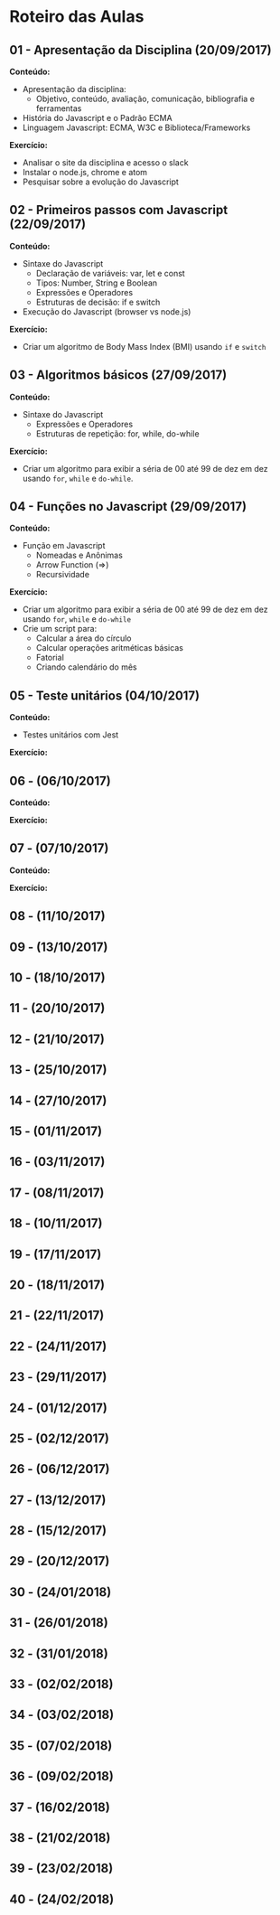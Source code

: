 # Roteiro das Aulas

## 01 - Apresentação da Disciplina (20/09/2017)

**Conteúdo:**
- Apresentação da disciplina:
  - Objetivo, conteúdo, avaliação, comunicação, bibliografia e ferramentas
- História do Javascript e o Padrão ECMA
- Linguagem Javascript: ECMA, W3C e Biblioteca/Frameworks

**Exercício:**
* Analisar o site da disciplina e acesso o slack
* Instalar o node.js, chrome e atom
* Pesquisar sobre a evolução do Javascript

## 02 - Primeiros passos com Javascript (22/09/2017)

**Conteúdo:**
- Sintaxe do Javascript
  - Declaração de variáveis: var, let e const
  - Tipos: Number, String e Boolean
  - Expressões e Operadores
  - Estruturas de decisão: if e switch
- Execução do Javascript (browser vs node.js)

**Exercício:**
* Criar um algoritmo de Body Mass Index (BMI) usando `if` e `switch`

## 03 - Algoritmos básicos (27/09/2017)

**Conteúdo:**
- Sintaxe do Javascript
  - Expressões e Operadores
  - Estruturas de repetição: for, while, do-while

**Exercício:**
* Criar um algoritmo para exibir a séria de 00 até 99 de dez em dez usando `for`, `while` e `do-while`.

## 04 - Funções no Javascript (29/09/2017)

**Conteúdo:**
- Função em Javascript
  - Nomeadas e Anônimas
  - Arrow Function (=>)
  - Recursividade

**Exercício:**
* Criar um algoritmo para exibir a séria de 00 até 99 de dez em dez usando `for`, `while` e `do-while`
* Crie um script para:
  - Calcular a área do círculo
  - Calcular operações aritméticas básicas
  - Fatorial
  - Criando calendário do mês

## 05 - Teste unitários (04/10/2017)

**Conteúdo:**
- Testes unitários com Jest

**Exercício:**


## 06 - (06/10/2017)

**Conteúdo:**

**Exercício:**

## 07 - (07/10/2017)

**Conteúdo:**

**Exercício:**

## 08 - (11/10/2017)

## 09 - (13/10/2017)

## 10 - (18/10/2017)

## 11 - (20/10/2017)

## 12 - (21/10/2017)

## 13 - (25/10/2017)

## 14 - (27/10/2017)

## 15 - (01/11/2017)

## 16 - (03/11/2017)

## 17 - (08/11/2017)

## 18 - (10/11/2017)

## 19 - (17/11/2017)

## 20 - (18/11/2017)

## 21 - (22/11/2017)

## 22 - (24/11/2017)

## 23 - (29/11/2017)

## 24 - (01/12/2017)

## 25 - (02/12/2017)

## 26 - (06/12/2017)

## 27 - (13/12/2017)

## 28 - (15/12/2017)

## 29 - (20/12/2017)

## 30 - (24/01/2018)

## 31 - (26/01/2018)

## 32 - (31/01/2018)

## 33 - (02/02/2018)

## 34 - (03/02/2018)

## 35 - (07/02/2018)

## 36 - (09/02/2018)

## 37 - (16/02/2018)

## 38 - (21/02/2018)

## 39 - (23/02/2018)

## 40 - (24/02/2018)

